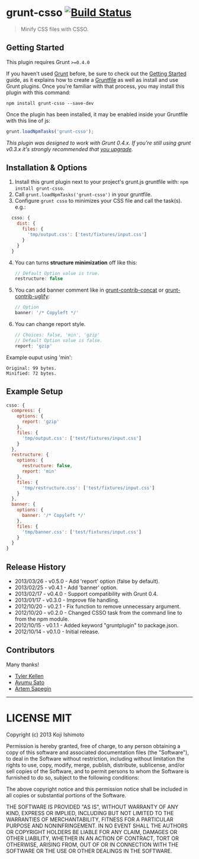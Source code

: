# grunt-csso [![Build Status](https://secure.travis-ci.org/t32k/grunt-csso.png?branch=master)](http://travis-ci.org/t32k/grunt-csso)

> Minify CSS files with CSSO.

## Getting Started
This plugin requires Grunt `>=0.4.0`

If you haven't used [Grunt](http://gruntjs.com/) before, be sure to check out the [Getting Started](http://gruntjs.com/getting-started) guide, as it explains how to create a [Gruntfile](http://gruntjs.com/sample-gruntfile) as well as install and use Grunt plugins. Once you're familiar with that process, you may install this plugin with this command:

```shell
npm install grunt-csso --save-dev
```

Once the plugin has been installed, it may be enabled inside your Gruntfile with this line of js:

```js
grunt.loadNpmTasks('grunt-csso');
```

*This plugin was designed to work with Grunt 0.4.x. If you're still using grunt v0.3.x it's strongly recommended that [you upgrade](http://gruntjs.com/upgrading-from-0.3-to-0.4).*


## Installation & Options

1. Install this grunt plugin next to your project's grunt.js gruntfile with: `npm install grunt-csso`.
2. Call `grunt.loadNpmTasks('grunt-csso')` in your gruntfile.
3. Configure `grunt csso` to minimizes your CSS file and call the task(s).
  e.g.:

  ```js
    csso: {
      dist: {
        files: {
          'tmp/output.css': ['test/fixtures/input.css']
        }
      }
    }
  ```

4. You can turns __structure minimization__ off like this:

    ```js
    // Default Option value is true.
    restructure: false
    ```

5. You can add banner comment like in [grunt-contrib-concat](https://github.com/gruntjs/grunt-contrib-concat) or [grunt-contrib-uglify](https://github.com/gruntjs/grunt-contrib-uglify):

    ```js
    // Option
    banner: '/* Copyleft */'
    ```

6. You can change report style.

    ```js
    // Choices: false, 'min', 'gzip'
    // Default Option value is false.
    report: 'gzip'
    ```

Example ouput using 'min':

  ```
  Original: 99 bytes.
  Minified: 72 bytes.
  ```

## Example Setup

  ```js
  csso: {
    compress: {
      options: {
        report: 'gzip'
      },
      files: {
        'tmp/output.css': ['test/fixtures/input.css']
      }
    },
    restructure: {
      options: {
        restructure: false,
        report: 'min'
      },
      files: {
        'tmp/restructure.css': ['test/fixtures/input.css']
      }
    },
    banner: {
      options: {
        banner: '/* Copyleft */'
      },
      files: {
        'tmp/banner.css': ['test/fixtures/input.css']
      }
    }
  }
  ```

## Release History

+ 2013/03/26 - v0.5.0 - Add 'report' option (false by default).
+ 2013/02/25 - v0.4.1 - Add 'banner' option. 
+ 2013/02/17 - v0.4.0 - Support compatibility with Grunt 0.4.
+ 2013/01/17 - v0.3.0 - Improve file handling.
+ 2012/10/20 - v0.2.1 - Fix function to remove unnecessary argument.
+ 2012/10/20 - v0.2.0 - Changed CSSO task from the command line to from the npm module.
+ 2012/10/15 - v0.1.1 - Added keyword "gruntplugin" to package.json.
+ 2012/10/14 - v0.1.0 - Initial release.

## Contributors

Many thanks!

+ [Tyler Kellen](https://github.com/tkellen)
+ [Ayumu Sato](https://github.com/ahomu)
+ [Artem Sapegin](https://github.com/sapegin)

---

# LICENSE MIT

Copyright (c) 2013 Koji Ishimoto

Permission is hereby granted, free of charge, to any person
obtaining a copy of this software and associated documentation
files (the "Software"), to deal in the Software without
restriction, including without limitation the rights to use,
copy, modify, merge, publish, distribute, sublicense, and/or sell
copies of the Software, and to permit persons to whom the
Software is furnished to do so, subject to the following
conditions:

The above copyright notice and this permission notice shall be
included in all copies or substantial portions of the Software.

THE SOFTWARE IS PROVIDED "AS IS", WITHOUT WARRANTY OF ANY KIND,
EXPRESS OR IMPLIED, INCLUDING BUT NOT LIMITED TO THE WARRANTIES
OF MERCHANTABILITY, FITNESS FOR A PARTICULAR PURPOSE AND
NONINFRINGEMENT. IN NO EVENT SHALL THE AUTHORS OR COPYRIGHT
HOLDERS BE LIABLE FOR ANY CLAIM, DAMAGES OR OTHER LIABILITY,
WHETHER IN AN ACTION OF CONTRACT, TORT OR OTHERWISE, ARISING
FROM, OUT OF OR IN CONNECTION WITH THE SOFTWARE OR THE USE OR
OTHER DEALINGS IN THE SOFTWARE.
